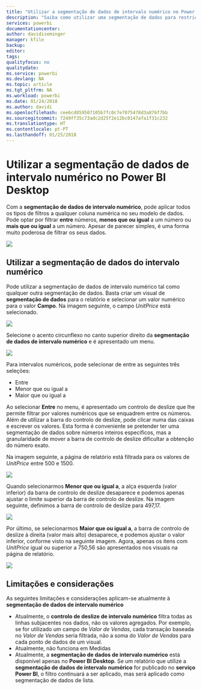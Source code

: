 ```yaml
---
title: "Utilizar a segmentação de dados de intervalo numérico no Power BI Desktop"
description: "Saiba como utilizar uma segmentação de dados para restrição a intervalos numéricos no Power BI Desktop"
services: powerbi
documentationcenter: 
author: davidiseminger
manager: kfile
backup: 
editor: 
tags: 
qualityfocus: no
qualitydate: 
ms.service: powerbi
ms.devlang: NA
ms.topic: article
ms.tgt_pltfrm: NA
ms.workload: powerbi
ms.date: 01/24/2018
ms.author: davidi
ms.openlocfilehash: cee6cd859507105b7fc0c7e7075478d3a876f7bb
ms.sourcegitcommit: 7249ff35c73adc2d25f2e12bc0147afa1f31c232
ms.translationtype: HT
ms.contentlocale: pt-PT
ms.lasthandoff: 01/25/2018
---
```

# <a name="use-the-numeric-range-slicer-in-power-bi-desktop"></a>Utilizar a segmentação de dados de intervalo numérico no Power BI Desktop
Com a **segmentação de dados de intervalo numérico**, pode aplicar todos os tipos de filtros a qualquer coluna numérica no seu modelo de dados. Pode optar por filtrar **entre** números, **menos que ou igual** a um número ou **mais que ou igual** a um número. Apesar de parecer simples, é uma forma muito poderosa de filtrar os seus dados.

![](media/desktop-slicer-numeric-range/slicer-numeric-range_2.png)

## <a name="using-the-numeric-range-slicer"></a>Utilizar a segmentação de dados do intervalo numérico
Pode utilizar a segmentação de dados de intervalo numérico tal como qualquer outra segmentação de dados. Basta criar um visual de **segmentação de dados** para o relatório e selecionar um valor numérico para o valor **Campo**. Na imagem seguinte, o campo *UnitPrice* está selecionado.

![](media/desktop-slicer-numeric-range/slicer-numeric-range_3.png)

Selecione o acento circunflexo no canto superior direito da **segmentação de dados de intervalo numérico** e é apresentado um menu.

![](media/desktop-slicer-numeric-range/slicer-numeric-range_4.png)

Para intervalos numéricos, pode selecionar de entre as seguintes três seleções:

* Entre
* Menor que ou igual a
* Maior que ou igual a

Ao selecionar **Entre** no menu, é apresentado um controlo de deslize que lhe permite filtrar por valores numéricos que se enquadrem entre os números. Além de utilizar a barra do controlo de deslize, pode clicar numa das caixas e escrever os valores. Esta forma é conveniente se pretender ter uma segmentação de dados sobre números inteiros específicos, mas a granularidade de mover a barra de controlo de deslize dificultar a obtenção do número exato.

Na imagem seguinte, a página de relatório está filtrada para os valores de *UnitPrice* entre 500 e 1500.

![](media/desktop-slicer-numeric-range/slicer-numeric-range_5.png)

Quando selecionarmos **Menor que ou igual a**, a alça esquerda (valor inferior) da barra de controlo de deslize desaparece e podemos apenas ajustar o limite superior da barra de controlo de deslize. Na imagem seguinte, definimos a barra de controlo de deslize para 497,17.

![](media/desktop-slicer-numeric-range/slicer-numeric-range_6.png)

Por último, se selecionarmos **Maior que ou igual a**, a barra de controlo de deslize à direita (valor mais alto) desaparece, e podemos ajustar o valor inferior, conforme visto na seguinte imagem. Agora, apenas os itens com *UnitPrice* igual ou superior a 750,56 são apresentados nos visuais na página de relatório.

![](media/desktop-slicer-numeric-range/slicer-numeric-range_7.png)

## <a name="limitations-and-considerations"></a>Limitações e considerações
As seguintes limitações e considerações aplicam-se atualmente à **segmentação de dados de intervalo numérico**

* Atualmente, o **controlo de deslize de intervalo numérico** filtra todas as linhas subjacentes nos dados, não os valores agregados. Por exemplo, se for utilizado um campo de *Valor de Vendas*, cada transação baseada no *Valor de Vendas* seria filtrada, não a soma do *Valor de Vendas* para cada ponto de dados de um visual.
* Atualmente, não funciona em Medidas
* Atualmente, a **segmentação de dados de intervalo numérico** está disponível apenas no **Power BI Desktop**. Se um relatório que utilize a **segmentação de dados de intervalo numérico** for publicado no **serviço Power BI**, o filtro continuará a ser aplicado, mas será aplicado como segmentação de dados de lista.

